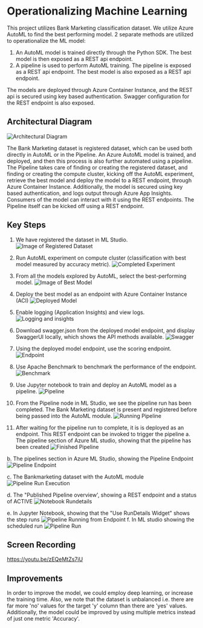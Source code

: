 # Operationalizing Machine Learning
This project utilizes Bank Marketing classification dataset. We utilize Azure AutoML to find the best performing model.
2 separate methods are utilized to operationalize the ML model:
1. An AutoML model is trained directly through the Python SDK. The best model is then exposed as a REST api endpoint.
2. A pipeline is used to perform AutoML training. The pipeline is exposed as a REST api endpoint. The best model is also exposed as a REST api endpoint.

The models are deployed through Azure Container Instance, and the REST api is secured using key based authentication. Swagger configuration for the REST endpoint is also exposed.

## Architectural Diagram
![Architectural Diagram](./screenshots/arch_diagram.PNG)

The Bank Marketing dataset is registered dataset, which can be used both directly in AutoML or in the Pipeline. An Azure AutoML model is trained, and deployed, and then this process is also further automated using a pipeline. The Pipeline takes care of finding or creating the registered dataset, and finding or creating the compute cluster, kicking off the AutoML experiment, retrieve the best model and deploy the model to a REST endpoint, through Azure Container Instance. Additionally, the model is secured using key based authentication, and logs output through Azure App Insights. Consumers of the model can interact with it using the REST endpoints. The Pipeline itself can be kicked off using a REST endpoint.

## Key Steps
1. We have registered the dataset in ML Studio. ![Image of Registered Dataset](./screenshots/s1.png)

2. Run AutoML experiment on compute cluster (classification with best model measured by accuracy metric). ![Completed Experiment](./screenshots/s2.png)

3. From all the models explored by AutoML, select the best-performing model. ![Image of Best Model](./screenshots/s3.png)

4. Deploy the best model as an endpoint with Azure Container Instance (ACI) ![Deployed Model](./screenshots/s4.png)

5. Enable logging (Application Insights) and view logs. ![Logging and insights](./screenshots/s5.png)

6. Download swagger.json from the deployed model endpoint, and display SwaggerUI locally, which shows the API methods available. ![Swagger](./screenshots/s6.png)

7. Using the deployed model endpoint, use the scoring endpoint. ![Endpoint](./screenshots/s7.png)

8. Use Apache Benchmark to benchmark the performance of the endpoint. ![Benchmark](./screenshots/s8.png)

9. Use Jupyter notebook to train and deploy an AutoML model as a pipeline. ![Pipeline](./screenshots/s9.png)

10. From the Pipeline node in ML Studio, we see the pipeline run has been completed. The Bank Marketing dataset is present and registered before being passed into the AutoML module. ![Running Pipeline](./screenshots/s10.png)

11. After waiting for the pipeline run to complete, it is is deployed as an endpoint. This REST endpoint can be invoked to trigger the pipeline 
a. The pipeline section of Azure ML studio, showing that the pipeline has been created  ![Finished Pipeline](./screenshots/s11a.png)

b. The pipelines section in Azure ML Studio, showing the Pipeline Endpoint ![Pipeline Endpoint](./screenshots/s11b.png)

c. The Bankmarketing dataset with the AutoML module ![Pipeline Run Execution](./screenshots/s11c.png)

d. The "Published Pipeline overview', showing a REST endpoint and a status of ACTIVE ![Notebook Rundetails](./screenshots/s11d.png)

e. In Jupyter Notebook, showing that the "Use RunDetails Widget" shows the step runs ![Pipeline Running from Endpoint](./screenshots/s11e.png)
f. In ML studio showing the scheduled run ![Pipeline Run](./screenshots/s11f.png)

## Screen Recording
https://youtu.be/zEQeMtZs7iU

## Improvements
In order to improve the model, we could employ deep learning, or increase the training time. Also, we note that the dataset is unbalanced i.e. there are far more 'no' values for the target 'y' column than there are 'yes' values. Additionally, the model could be improved by using multiple metrics instead of just one metric 'Accuracy'.
